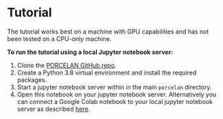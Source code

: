 # Tutorial

The tutorial works best on a machine with GPU capabilities and has not been tested on a CPU-only machine. 

**To run the tutorial using a local Jupyter notebook server:**

1.   Clone the [PORCELAN GitHub repo](https://github.com/uhlerlab/).
2.   Create a Python 3.8 virtual environment and install the required packages.
3.   Start a jupyter notebook server within in the main `porcelan` directory.
4.   Open this notebook on your jupyter notebook server. Alternatively you can connect a Google Colab 
     notebook to your local jupyter notebook server as described 
     [here](https://research.google.com/colaboratory/local-runtimes.html).